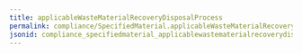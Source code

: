 ```yaml
---
title: applicableWasteMaterialRecoveryDisposalProcess
permalink: compliance/SpecifiedMaterial.applicableWasteMaterialRecoveryDisposalProcess.html
jsonid: compliance_specifiedmaterial_applicablewastematerialrecoverydisposalprocess
---
```


